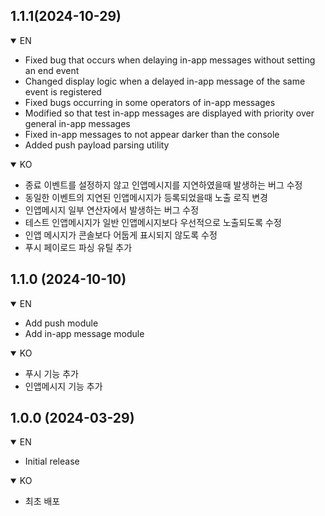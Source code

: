 ## 1.1.1(2024-10-29)

<details open>
 <summary>EN</summary>

- Fixed bug that occurs when delaying in-app messages without setting an end event
- Changed display logic when a delayed in-app message of the same event is registered
- Fixed bugs occurring in some operators of in-app messages
- Modified so that test in-app messages are displayed with priority over general in-app messages
- Fixed in-app messages to not appear darker than the console
- Added push payload parsing utility

</details>
<details open>
 <summary>KO</summary>

- 종료 이벤트를 설정하지 않고 인앱메시지를 지연하였을때 발생하는 버그 수정
- 동일한 이벤트의 지연된 인앱메시지가 등록되었을때 노출 로직 변경
- 인앱메시지 일부 연산자에서 발생하는 버그 수정
- 테스트 인앱메시지가 일반 인앱메시지보다 우선적으로 노출되도록 수정
- 인앱 메시지가 콘솔보다 어둡게 표시되지 않도록 수정
- 푸시 페이로드 파싱 유틸 추가

</details>

## 1.1.0 (2024-10-10)
<details open>
 <summary>EN</summary>
 
- Add push module
- Add in-app message module

</details>
<details open>
 <summary>KO</summary>
 
- 푸시 기능 추가
- 인앱메시지 기능 추가

</details>

## 1.0.0 (2024-03-29)
<details open>
 <summary>EN</summary>
 
- Initial release

</details>
<details open>
 <summary>KO</summary>
 
- 최초 배포

</details>